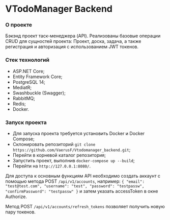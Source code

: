 # VTodoManager Backend
### О проекте
Бэкэнд проект таск-менеджера (API). 
Реализованы базовые операции CRUD для сущностей проекта:
Проект, доска, задача, а также регистрация и авторизация с использованием JWT токенов.

### Cтек технологий
* ASP.NET Core;
* Entity Framework Core;
* PostgreSQL 14;
* MediatR;
* Swashbuckle (Swagger);
* RabbitMQ;
* Redis;
* Docker.

### Запуск проекта
* Для запуска проекта требуется установить Docker и Docker Compose;
* Склонировать репозиторий `git clone https://github.com/VaerusF/Vtodomanager_backend.git`;
* Перейти в корневой каталог репозитория;
* Запустить проект, выполнив `docker-compose up --build`;
* Перейти на `http://127.0.0.1:8080/`.

Для доступа к основным функциям API необходимо создать аккаунт с помощью метода POST `/api/v1/accounts`, например:
    `{
        "email": "test@test.com",
        "username": "test",
        "password": "testpassw",
        "confirmPassword": "testpassw"
    }`
и затем указать accessToken в окне Authorize. 

Метод POST `/api/v1/accounts/refresh_tokens` позволяет получить новую пару токенов.